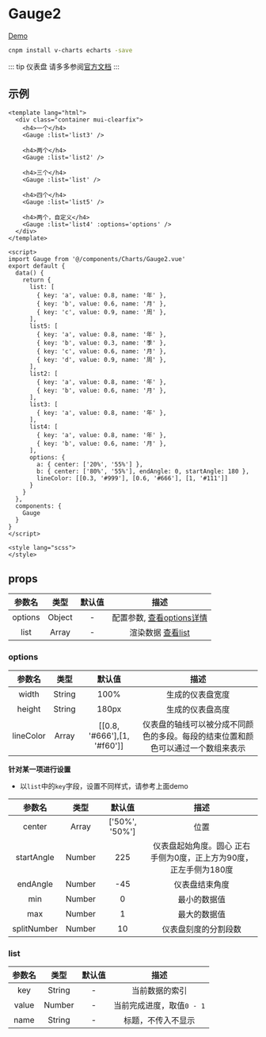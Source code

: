 # Gauge2
[Demo](http://infozx.gitee.io/infozx_temp/dist/module/gauge2.html)

```bash
cnpm install v-charts echarts -save
```
::: tip 仪表盘
请多多参阅[官方文档](http://echarts.baidu.com/option.html#series-gauge.type)
:::

## 示例
```vue{21}
<template lang="html">
  <div class="container mui-clearfix">
    <h4>一个</h4>
    <Gauge :list='list3' />
    
    <h4>两个</h4>
    <Gauge :list='list2' />

    <h4>三个</h4>
    <Gauge :list='list' />

    <h4>四个</h4>
    <Gauge :list='list5' />

    <h4>两个，自定义</h4>
    <Gauge :list='list4' :options='options' />
  </div>
</template>

<script>
import Gauge from '@/components/Charts/Gauge2.vue'
export default {
  data() {
    return {
      list: [
        { key: 'a', value: 0.8, name: '年' },
        { key: 'b', value: 0.6, name: '月' },
        { key: 'c', value: 0.9, name: '周' },
      ],
      list5: [
        { key: 'a', value: 0.8, name: '年' },
        { key: 'b', value: 0.3, name: '季' },
        { key: 'c', value: 0.6, name: '月' },
        { key: 'd', value: 0.9, name: '周' },
      ],
      list2: [
        { key: 'a', value: 0.8, name: '年' },
        { key: 'b', value: 0.6, name: '月' },
      ],
      list3: [
        { key: 'a', value: 0.8, name: '年' },
      ],
      list4: [
        { key: 'a', value: 0.8, name: '年' },
        { key: 'b', value: 0.6, name: '月' },
      ],
      options: {
        a: { center: ['20%', '55%'] },
        b: { center: ['80%', '55%'], endAngle: 0, startAngle: 180 },
        lineColor: [[0.3, '#999'], [0.6, '#666'], [1, '#111']]
      }
    }
  },
  components: {
    Gauge
  }
}
</script>

<style lang="scss">
</style>
```

## props
|参数名|类型|默认值|描述|
|:---:|:---:|:---:|:---:|
|options|Object|-|配置参数, [查看options详情](#options)|
|list|Array|-|渲染数据 [查看list](#list)|

### options
|参数名|类型|默认值|描述|
|:---:|:---:|:---:|:---:|
|width|String|100%|生成的仪表盘宽度|
|height|String|180px|生成的仪表盘高度|
|lineColor|Array|[[0.8, '#666'],[1, '#f60']]|仪表盘的轴线可以被分成不同颜色的多段。每段的结束位置和颜色可以通过一个数组来表示|

**针对某一项进行设置**
- 以`list`中的`key`字段，设置不同样式，请参考上面demo

|参数名|类型|默认值|描述|
|:---:|:---:|:---:|:---:|
|center|Array|['50%', '50%']|位置|
|startAngle|Number|225|仪表盘起始角度。圆心 正右手侧为0度，正上方为90度，正左手侧为180度|
|endAngle|Number|-45|仪表盘结束角度|
|min|Number|0|最小的数据值|
|max|Number|1|最大的数据值|
|splitNumber|Number|10|仪表盘刻度的分割段数|


### list
|参数名|类型|默认值|描述|
|:---:|:---:|:---:|:---:|
|key|String|-|当前数据的索引|
|value|Number|-|当前完成进度，取值`0 - 1`|
|name|String|-|标题，不传入不显示|
